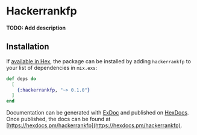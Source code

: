 # Hackerrankfp

**TODO: Add description**

## Installation

If [available in Hex](https://hex.pm/docs/publish), the package can be installed
by adding `hackerrankfp` to your list of dependencies in `mix.exs`:

```elixir
def deps do
  [
    {:hackerrankfp, "~> 0.1.0"}
  ]
end
```

Documentation can be generated with [ExDoc](https://github.com/elixir-lang/ex_doc)
and published on [HexDocs](https://hexdocs.pm). Once published, the docs can
be found at [https://hexdocs.pm/hackerrankfp](https://hexdocs.pm/hackerrankfp).

